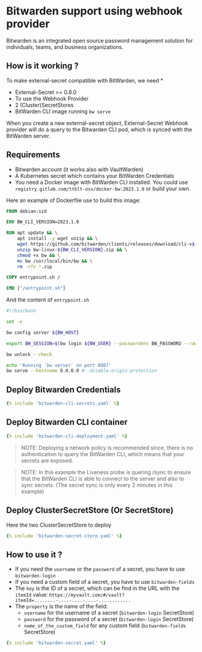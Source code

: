 # Bitwarden support using webhook provider

Bitwarden is an integrated open source password management solution for individuals, teams, and business organizations.

## How is it working ?

To make external-secret compatible with BitWarden, we need *
* External-Secret >= 0.8.0
* To use the Webhook Provider
* 2 (Cluster)SecretStores
* BitWarden CLI image running `bw serve`

When you create a new external-secret object,
External-Secret Webhook provider will do a query to the Bitwarden CLI pod,
which is synced with the BitWarden server.

## Requirements

* Bitwarden account (it works also with VaultWarden)
* A Kubernetes secret which contains your BitWarden Credentials
* You need a Docker image with BitWarden CLI installed.
  You could use `registry.gitlab.com/ttblt-oss/docker-bw:2023.1.0` or build your own.

Here an example of Dockerfile use to build this image:
```dockerfile
FROM debian:sid

ENV BW_CLI_VERSION=2023.1.0

RUN apt update && \
    apt install -y wget unzip && \
    wget https://github.com/bitwarden/clients/releases/download/cli-v${BW_CLI_VERSION}/bw-linux-${BW_CLI_VERSION}.zip && \
    unzip bw-linux-${BW_CLI_VERSION}.zip && \
    chmod +x bw && \
    mv bw /usr/local/bin/bw && \
    rm -rfv *.zip

COPY entrypoint.sh /

CMD ["/entrypoint.sh"]
```

And the content of `entrypoint.sh`
```bash
#!/bin/bash

set -e

bw config server ${BW_HOST}

export BW_SESSION=$(bw login ${BW_USER} --passwordenv BW_PASSWORD --raw)

bw unlock --check

echo 'Running `bw server` on port 8087'
bw serve --hostname 0.0.0.0 #--disable-origin-protection
```


## Deploy Bitwarden Credentials

```yaml
{% include 'bitwarden-cli-secrets.yaml' %}
```

## Deploy Bitwarden CLI container

```yaml
{% include 'bitwarden-cli-deployment.yaml' %}
```

> NOTE: Deploying a network policy is recommended since, there is no authentication to query the BitWarden CLI, which means that your secrets are exposed.

> NOTE: In this example the Liveness probe is quering /sync to ensure that the BitWarden CLI is able to connect to the server and also to sync secrets. (The secret sync is only every 2 minutes in this example)

## Deploy ClusterSecretStore (Or SecretStore)

Here the two ClusterSecretStore to deploy

```yaml
{% include 'bitwarden-secret-store.yaml' %}
```


## How to use it ?

* If you need the `username` or the `password` of a secret, you have to use `bitwarden-login`
* If you need a custom field of a secret, you have to use `bitwarden-fields`
* The `key` is the ID of a secret, which can be find in the URL with the `itemId` value:
  `https://myvault.com/#/vault?itemId=........-....-....-....-............`
* The `property` is the name of the field:
  * `username` for the username of a secret (`bitwarden-login` SecretStore)
  * `password` for the password of a secret (`bitwarden-login` SecretStore)
  * `name_of_the_custom_field` for any custom field (`bitwarden-fields` SecretStore)

```yaml
{% include 'bitwarden-secret.yaml' %}
```
